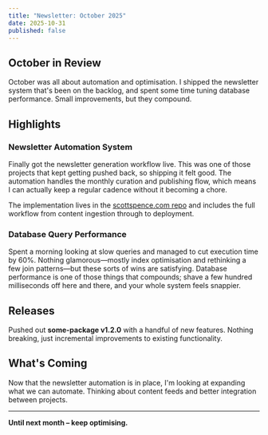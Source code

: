 ```yaml
---
title: "Newsletter: October 2025"
date: 2025-10-31
published: false
---
```


## October in Review

October was all about automation and optimisation. I shipped the newsletter system that's been on the backlog, and spent some time tuning database performance. Small improvements, but they compound.

## Highlights

### Newsletter Automation System

Finally got the newsletter generation workflow live. This was one of those projects that kept getting pushed back, so shipping it felt good. The automation handles the monthly curation and publishing flow, which means I can actually keep a regular cadence without it becoming a chore.

The implementation lives in the [scottspence.com repo](https://github.com/scottspence/scottspence.com) and includes the full workflow from content ingestion through to deployment.

### Database Query Performance

Spent a morning looking at slow queries and managed to cut execution time by 60%. Nothing glamorous—mostly index optimisation and rethinking a few join patterns—but these sorts of wins are satisfying. Database performance is one of those things that compounds; shave a few hundred milliseconds off here and there, and your whole system feels snappier.

## Releases

Pushed out **some-package v1.2.0** with a handful of new features. Nothing breaking, just incremental improvements to existing functionality.

## What's Coming

Now that the newsletter automation is in place, I'm looking at expanding what we can automate. Thinking about content feeds and better integration between projects.

---

**Until next month – keep optimising.**